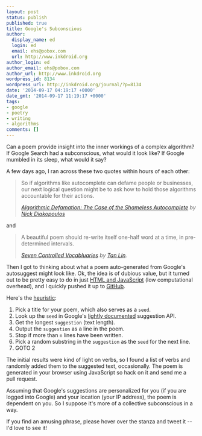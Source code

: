 ```yaml
---
layout: post
status: publish
published: true
title: Google's Subconscious
author:
  display_name: ed
  login: ed
  email: ehs@pobox.com
  url: http://www.inkdroid.org
author_login: ed
author_email: ehs@pobox.com
author_url: http://www.inkdroid.org
wordpress_id: 8134
wordpress_url: http://inkdroid.org/journal/?p=8134
date: '2014-09-17 04:19:17 +0000'
date_gmt: '2014-09-17 11:19:17 +0000'
tags:
- google
- poetry
- writing
- algorithms
comments: []
---
```


<p>Can a poem provide insight into the inner workings of a complex algorithm? If Google Search had a subconscious, what would it look like? If Google mumbled in its sleep, what would it say?</p>
<p>A few days ago, I ran across these two quotes within hours of each other:</p>
<blockquote>
<p>So if algorithms like autocomplete can defame people or businesses, our next logical question might be to ask how to hold those algorithms accountable for their actions.</p>
<p><cite><a href="http://www.nickdiakopoulos.com/2013/08/06/algorithmic-defamation-the-case-of-the-shameless-autocomplete/">Algorithmic Defamation: The Case of the Shameless Autocomplete</a> by <a href="https://twitter.com/ndiakopoulos">Nick Diakopoulos</a></cite></p>
</blockquote>
<p>and</p>
<blockquote>
<p>A beautiful poem should re-write itself one-half word at a time, in pre-determined intervals.</p>
<p><cite><a href="http://www.upne.com/0819569288.html">Seven Controlled Vocabluaries</a> by <a href="https://twitter.com/chalkknit">Tan Lin</a>.</cite></p>
</blockquote>
<p>Then I got to thinking about what a poem auto-generated from Google's autosuggest might look like. Ok, the idea is of dubious value, but it turned out to be pretty easy to do in just <a href="http://inkdroid.org/vogon">HTML and JavaScript</a> (low computational overhead), and I quickly pushed it up to <a href="http://github.com/edsu/vogon">GitHub</a>.</p>
<p>Here's the <a href="https://en.wikipedia.org/wiki/Heuristic">heuristic</a>:</p>
<ol>
<li>Pick a title for your poem, which also serves as a <code>seed</code>.</li>
<li>Look up the <code>seed</code> in Google's <a href="https://stackoverflow.com/questions/5102878/google-suggest-api">lightly documented</a> suggestion API.</li>
<li>Get the longest <code>suggestion</code> (text length).</li>
<li>Output the <code>suggestion</code> as a line in the poem.</li>
<li>Stop if more than <code>n</code> lines have been written.</li>
<li>Pick a random substring in the <code>suggestion</code> as the <code>seed</code> for the next line.</li>
<li>GOTO 2</li>
</ol>
<p>The initial results were kind of light on verbs, so I found a list of verbs and randomly added them to the suggested text, occasionally. The poem is generated in your browser using JavaScript so hack on it and send me a pull request.</p>
<p>Assuming that Google's suggestions are personalized for you (if you are logged into Google) and your location (your IP address), the poem is dependent on you. So I suppose it's more of a collective subconscious in a way.</p>
<p>If you find an amusing phrase, please hover over the stanza and tweet it -- I'd love to see it!</p>

